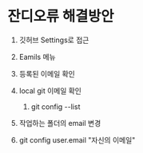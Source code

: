 # 잔디오류 해결방안

1. 깃허브 Settings로 접근
2. Eamils 메뉴
3. 등록된 이메일 확인
4. local git 이메일 확인

   1. git config --list
5. 작업하는 폴더의 email 변경
6. git config user.email "자신의 이메일"
